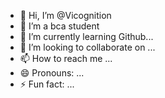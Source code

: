 - 👋 Hi, I’m @Vicognition
- 👀 I’m a bca student
- 🌱 I’m currently learning Github...
- 💞️ I’m looking to collaborate on ...
- 📫 How to reach me ...
- 😄 Pronouns: ...
- ⚡ Fun fact: ...

<!---
Vivek409debug/Vivek409debug is a ✨ special ✨ repository because its `README.md` (this file) appears on your GitHub profile.
You can click the Preview link to take a look at your changes.
---
<!DOCTYPE html>
<html>
<head>
	<title>To-Do List</title>
</head>
<body>
	<h1>To-Do List</h1>
	<ul id="todo-list"></ul>
	<input type="text" id="new-task" placeholder="Enter new task">
	<button id="add-task">Add Task</button>
	<script src="script.js"></script>
</body>
</html>
```
*CSS:*
```
body {
	font-family: Arial, sans-serif;
}
#todo-list {
	list-style: none;
	padding: 0;
	margin: 0;
}
#todo-list li {
	background-color: #f0f0f0;
	padding: 10px;
	border-bottom: 1px solid #ccc;
}
#todo-list li:last-child {
	border-bottom: none;
}
#new-task {
	width: 200px;
	height: 20px;
	padding: 10px;
	font-size: 16px;
}
#add-task {
	background-color: #4CAF50;
	color: #fff;
	padding: 10px 20px;
	border: none;
	border-radius: 5px;
	cursor: pointer;
}
```
